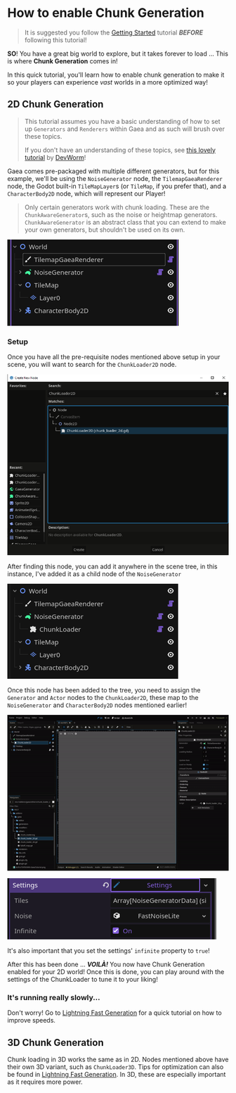 # How to enable Chunk Generation

> It is suggested you follow the [Getting Started](getting_started.md) tutorial **_BEFORE_** following this tutorial!

**SO**! You have a great big world to explore, but it takes forever to load ... This is where **Chunk Generation** comes in!

In this quick tutorial, you'll learn how to enable chunk generation to make it so your players can experience _vast_ worlds in a more optimized way!

## 2D Chunk Generation

> This tutorial assumes you have a basic understanding of how to set up `Generators` and `Renderers` within Gaea and as such will brush over these topics. 
> 
> If you don't have an understanding of these topics, see [this lovely tutorial](https://www.youtube.com/watch?v=oB1xsCcO9wI) by [DevWorm](https://www.youtube.com/@dev-worm)!

Gaea comes pre-packaged with multiple different generators, but for this example, we'll be using the `NoiseGenerator` node, the `TilemapGaeaRenderer` node, the Godot built-in `TileMapLayer`s (or `TileMap`, if you prefer that), and a `CharacterBody2D` node, which will represent our Player!

> Only certain generators work with chunk loading. These are the `ChunkAwareGenerator`s, such as the noise or heightmap generators. `ChunkAwareGenerator` is an abstract class that you can extend to make your own generators, but shouldn't be used on its own.

![Nodes needed for the Tutorial](../assets/tutorials/chunk_generation/chunk-generation-loader.png)

### Setup

Once you have all the pre-requisite nodes mentioned above setup in your scene, you will want to search for the `ChunkLoader2D` node.

![Find the ChunkLoader node in the Node search](..%2Fassets%2Ftutorials%2Fchunk_generation%2Fchunk-loader-2d.png)

After finding this node, you can add it anywhere in the scene tree, in this instance, I've added it as a child node of the `NoiseGenerator`

![Add the Chunk](../assets/tutorials/chunk_generation/chunk-generation-nodes.png)

Once this node has been added to the tree, you need to assign the `Generator` and `Actor` nodes to the `ChunkLoader2D`, these map to the `NoiseGenerator` and `CharacterBody2D` nodes mentioned earlier!

![assign-nodes.gif](..%2Fassets%2Ftutorials%2Fchunk_generation%2Fassign-nodes.gif)

![Set the settings' infinite property to true](../assets/tutorials/chunk_generation/infinite.png)

It's also important that you set the settings' `infinite` property to `true`!

After this has been done ... **_VOILÀ!_** You now have Chunk Generation enabled for your 2D world! Once this is done, you can play around with the settings of the ChunkLoader to tune it to your liking!

### It's running really slowly...

Don't worry! Go to [Lightning Fast Generation](tutorials/optimization.md) for a quick tutorial on how to improve speeds.

## 3D Chunk Generation

Chunk loading in 3D works the same as in 2D. Nodes mentioned above have their own 3D variant, such as `ChunkLoader3D`. Tips for optimization can also be found in [Lightning Fast Generation](tutorials/optimization.md). In 3D, these are especially important as it requires more power.